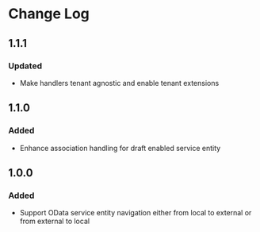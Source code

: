 # Change Log
## 1.1.1
### Updated
- Make handlers tenant agnostic and enable tenant extensions
## 1.1.0
### Added
- Enhance association handling for draft enabled service entity
## 1.0.0
### Added
- Support OData service entity navigation either from local to external or from external to local
